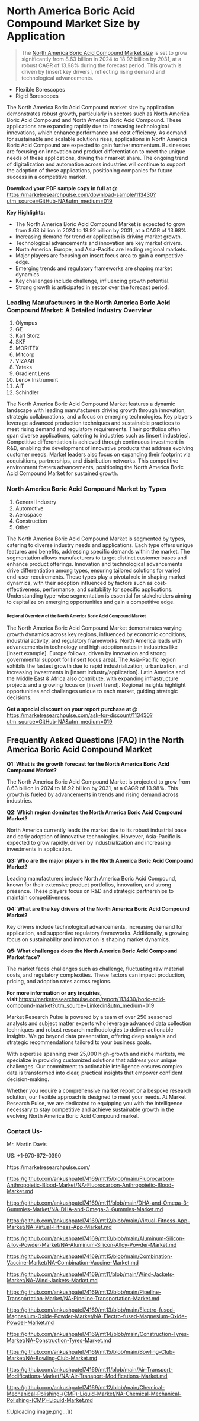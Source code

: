 <h1>North America Boric Acid Compound Market&nbsp;Size by Application</h1><blockquote><p>The <a href="https://marketresearchpulse.com/download-sample/113430?utm_source=GitHub-NA&amp;utm_medium=019">North America Boric Acid Compound Market size</a> is set to grow significantly from 8.63 billion in 2024 to 18.92 billion by 2031, at a robust CAGR of 13.98% during the forecast period. This growth is driven by [insert key drivers], reflecting rising demand and technological advancements.</p></blockquote><ul><li>Flexible Borescopes <li> Rigid Borescopes</li></ul><p>The North America Boric Acid Compound market size by application demonstrates robust growth, particularly in sectors such as North America Boric Acid Compound and North America Boric Acid Compound. These applications are expanding rapidly due to increasing technological innovations, which enhance performance and cost efficiency. As demand for sustainable and scalable solutions rises, applications in North America Boric Acid Compound are expected to gain further momentum. Businesses are focusing on innovation and product differentiation to meet the unique needs of these applications, driving their market share. The ongoing trend of digitalization and automation across industries will continue to support the adoption of these applications, positioning companies for future success in a competitive market.</p><p><strong>Download your PDF sample copy in full at @ </strong><a href="https://marketresearchpulse.com/download-sample/113430?utm_source=GitHub-NA&amp;utm_medium=019">https://marketresearchpulse.com/download-sample/113430?utm_source=GitHub-NA&amp;utm_medium=019</a></p><p><strong>Key Highlights: </strong></p><ul><li>The North America Boric Acid Compound Market is expected to grow from 8.63 billion in 2024 to 18.92 billion by 2031, at a CAGR of 13.98%.</li><li>Increasing demand for trend or application is driving market growth.</li><li>Technological advancements and innovation are key market drivers.</li><li>North America, Europe, and Asia-Pacific are leading regional markets.</li><li>Major players are focusing on insert focus area to gain a competitive edge.</li><li>Emerging trends and regulatory frameworks are shaping market dynamics.</li><li>Key challenges include challenge, influencing growth potential.</li><li>Strong growth is anticipated in sector over the forecast period.</li></ul><h3>Leading Manufacturers in the North America Boric Acid Compound Market: A Detailed Industry Overview</h3><ol><li>Olympus</li><li>GE</li><li>Karl Storz</li><li>SKF</li><li>MORITEX</li><li>Mitcorp</li><li>VIZAAR</li><li>Yateks</li><li>Gradient Lens</li><li>Lenox Instrument</li><li>AIT</li><li>Schindler</li></ol><div class="flex max-w-full flex-col flex-grow"><div class="min-h-8 text-message flex w-full flex-col items-end gap-2 whitespace-normal break-words [.text-message+&amp;]:mt-5" dir="auto" data-message-author-role="assistant" data-message-id="fd8432e4-4910-450d-b182-61b7bfb0a01f" data-message-model-slug="gpt-4o"><div class="flex w-full flex-col gap-1 empty:hidden first:pt-[3px]"><div class="markdown prose w-full break-words dark:prose-invert light"><p>The North America Boric Acid Compound Market features a dynamic landscape with leading manufacturers driving growth through innovation, strategic collaborations, and a focus on emerging technologies. Key players leverage advanced production techniques and sustainable practices to meet rising demand and regulatory requirements. Their portfolios often span diverse applications, catering to industries such as [insert industries]. Competitive differentiation is achieved through continuous investment in R&amp;D, enabling the development of innovative products that address evolving customer needs. Market leaders also focus on expanding their footprint via acquisitions, partnerships, and distribution networks. This competitive environment fosters advancements, positioning the North America Boric Acid Compound Market for sustained growth.</p></div></div></div></div><h3>North America Boric Acid Compound Market by Types</h3><ol><li>General Industry <li> Automotive <li> Aerospace <li> Construction <li> Other</li></ol><div class="flex max-w-full flex-col flex-grow"><div class="min-h-8 text-message flex w-full flex-col items-end gap-2 whitespace-normal break-words [.text-message+&amp;]:mt-5" dir="auto" data-message-author-role="assistant" data-message-id="084470be-0bb7-4664-bddf-5156b4f41249" data-message-model-slug="gpt-4o-mini"><div class="flex w-full flex-col gap-1 empty:hidden first:pt-[3px]"><div class="markdown prose w-full break-words dark:prose-invert light"><p>The North America Boric Acid Compound Market is segmented by types, catering to diverse industry needs and applications. Each type offers unique features and benefits, addressing specific demands within the market. The segmentation allows manufacturers to target distinct customer bases and enhance product offerings. Innovation and technological advancements drive differentiation among types, ensuring tailored solutions for varied end-user requirements. These types play a pivotal role in shaping market dynamics, with their adoption influenced by factors such as cost-effectiveness, performance, and suitability for specific applications. Understanding type-wise segmentation is essential for stakeholders aiming to capitalize on emerging opportunities and gain a competitive edge.</p></div></div></div></div><h3><span style="font-size: 11px;">Regional Overview of the North America Boric Acid Compound Market</span></h3><div class="flex max-w-full flex-col flex-grow"><div class="min-h-8 text-message flex w-full flex-col items-end gap-2 whitespace-normal break-words [.text-message+&amp;]:mt-5" dir="auto" data-message-author-role="assistant" data-message-id="e9038762-ce64-4e30-91c9-9bd413514231" data-message-model-slug="gpt-4o-mini"><div class="flex w-full flex-col gap-1 empty:hidden first:pt-[3px]"><div class="markdown prose w-full break-words dark:prose-invert light"><p>The North America Boric Acid Compound Market demonstrates varying growth dynamics across key regions, influenced by economic conditions, industrial activity, and regulatory frameworks. North America leads with advancements in technology and high adoption rates in industries like [insert example]. Europe follows, driven by innovation and strong governmental support for [insert focus area]. The Asia-Pacific region exhibits the fastest growth due to rapid industrialization, urbanization, and increasing investments in [insert industry/application]. Latin America and the Middle East &amp; Africa also contribute, with expanding infrastructure projects and a growing focus on [insert trend]. Regional insights highlight opportunities and challenges unique to each market, guiding strategic decisions.</p></div></div></div></div><p><strong>Get a special discount on your report purchase at @ </strong><a href="https://marketresearchpulse.com/ask-for-discount/113430?utm_source=GitHub-NA&amp;utm_medium=019">https://marketresearchpulse.com/ask-for-discount/113430?utm_source=GitHub-NA&amp;utm_medium=019</a></p><h2>Frequently Asked Questions (FAQ) in the North America Boric Acid Compound Market</h2><p><strong>Q1: What is the growth forecast for the North America Boric Acid Compound Market?</strong></p><p>The North America Boric Acid Compound Market is projected to grow from 8.63 billion in 2024 to 18.92 billion by 2031, at a CAGR of 13.98%. This growth is fueled by advancements in trends and rising demand across industries.</p><p><strong>Q2: Which region dominates the North America Boric Acid Compound Market?</strong></p><p>North America currently leads the market due to its robust industrial base and early adoption of innovative technologies. However, Asia-Pacific is expected to grow rapidly, driven by industrialization and increasing investments in application.</p><p><strong>Q3: Who are the major players in the North America Boric Acid Compound Market?</strong></p><p>Leading manufacturers include North America Boric Acid Compound, known for their extensive product portfolios, innovation, and strong presence. These players focus on R&amp;D and strategic partnerships to maintain competitiveness.</p><p><strong>Q4: What are the key drivers of the North America Boric Acid Compound Market?</strong></p><p>Key drivers include technological advancements, increasing demand for application, and supportive regulatory frameworks. Additionally, a growing focus on sustainability and innovation is shaping market dynamics.</p><p><strong>Q5: What challenges does the North America Boric Acid Compound Market face?</strong></p><p>The market faces challenges such as challenge, fluctuating raw material costs, and regulatory complexities. These factors can impact production, pricing, and adoption rates across regions.</p><p><strong>For more information or any inquiries, visit&nbsp;</strong><a href="https://marketresearchpulse.com/report/113430/boric-acid-compound-market?utm_source=Linkedin&utm_medium=019">https://marketresearchpulse.com/report/113430/boric-acid-compound-market?utm_source=Linkedin&utm_medium=019</a></p><p>Market Research Pulse is powered by a team of over 250 seasoned analysts and subject matter experts who leverage advanced data collection techniques and robust research methodologies to deliver actionable insights. We go beyond data presentation, offering deep analysis and strategic recommendations tailored to your business goals.</p><p>With expertise spanning over 25,000 high-growth and niche markets, we specialize in providing customized solutions that address your unique challenges. Our commitment to actionable intelligence ensures complex data is transformed into clear, practical insights that empower confident decision-making.</p><p>Whether you require a comprehensive market report or a bespoke research solution, our flexible approach is designed to meet your needs. At Market Research Pulse, we are dedicated to equipping you with the intelligence necessary to stay competitive and achieve sustainable growth in the evolving North America Boric Acid Compound market.</p><h3><strong>Contact Us-</strong></h3><p>Mr. Martin Davis</p><p>US: +1-970-672-0390</p><p>https://marketresearchpulse.com/</p><p><a href="https://github.com/ankushpatel74169/mt15/blob/main/Fluorocarbon-Anthropoietic-Blood-Market/NA-Fluorocarbon-Anthropoietic-Blood-Market.md">https://github.com/ankushpatel74169/mt15/blob/main/Fluorocarbon-Anthropoietic-Blood-Market/NA-Fluorocarbon-Anthropoietic-Blood-Market.md</a></p><p><a href="https://github.com/ankushpatel74169/mt11/blob/main/DHA-and-Omega-3-Gummies-Market/NA-DHA-and-Omega-3-Gummies-Market.md">https://github.com/ankushpatel74169/mt11/blob/main/DHA-and-Omega-3-Gummies-Market/NA-DHA-and-Omega-3-Gummies-Market.md</a></p><p><a href="https://github.com/ankushpatel74169/mt12/blob/main/Virtual-Fitness-App-Market/NA-Virtual-Fitness-App-Market.md">https://github.com/ankushpatel74169/mt12/blob/main/Virtual-Fitness-App-Market/NA-Virtual-Fitness-App-Market.md</a></p><p><a href="https://github.com/ankushpatel74169/mt13/blob/main/Aluminum-Silicon-Alloy-Powder-Market/NA-Aluminum-Silicon-Alloy-Powder-Market.md">https://github.com/ankushpatel74169/mt13/blob/main/Aluminum-Silicon-Alloy-Powder-Market/NA-Aluminum-Silicon-Alloy-Powder-Market.md</a></p><p><a href="https://github.com/ankushpatel74169/mt15/blob/main/Combination-Vaccine-Market/NA-Combination-Vaccine-Market.md">https://github.com/ankushpatel74169/mt15/blob/main/Combination-Vaccine-Market/NA-Combination-Vaccine-Market.md</a></p><p><a href="https://github.com/ankushpatel74169/mt11/blob/main/Wind-Jackets-Market/NA-Wind-Jackets-Market.md">https://github.com/ankushpatel74169/mt11/blob/main/Wind-Jackets-Market/NA-Wind-Jackets-Market.md</a></p><p><a href="https://github.com/ankushpatel74169/mt12/blob/main/Pipeline-Transportation-Market/NA-Pipeline-Transportation-Market.md">https://github.com/ankushpatel74169/mt12/blob/main/Pipeline-Transportation-Market/NA-Pipeline-Transportation-Market.md</a></p><p><a href="https://github.com/ankushpatel74169/mt13/blob/main/Electro-fused-Magnesium-Oxide-Powder-Market/NA-Electro-fused-Magnesium-Oxide-Powder-Market.md">https://github.com/ankushpatel74169/mt13/blob/main/Electro-fused-Magnesium-Oxide-Powder-Market/NA-Electro-fused-Magnesium-Oxide-Powder-Market.md</a></p><p><a href="https://github.com/ankushpatel74169/mt14/blob/main/Construction-Tyres-Market/NA-Construction-Tyres-Market.md">https://github.com/ankushpatel74169/mt14/blob/main/Construction-Tyres-Market/NA-Construction-Tyres-Market.md</a></p><p><a href="https://github.com/ankushpatel74169/mt15/blob/main/Bowling-Club-Market/NA-Bowling-Club-Market.md">https://github.com/ankushpatel74169/mt15/blob/main/Bowling-Club-Market/NA-Bowling-Club-Market.md</a></p><p><a href="https://github.com/ankushpatel74169/mt11/blob/main/Air-Transport-Modifications-Market/NA-Air-Transport-Modifications-Market.md">https://github.com/ankushpatel74169/mt11/blob/main/Air-Transport-Modifications-Market/NA-Air-Transport-Modifications-Market.md</a></p><p><a href="https://github.com/ankushpatel74169/mt12/blob/main/Chemical-Mechanical-Polishing-(CMP)-Liquid-Market/NA-Chemical-Mechanical-Polishing-(CMP)-Liquid-Market.md">https://github.com/ankushpatel74169/mt12/blob/main/Chemical-Mechanical-Polishing-(CMP)-Liquid-Market/NA-Chemical-Mechanical-Polishing-(CMP)-Liquid-Market.md</a></p>
![Uploading image.png…]()
